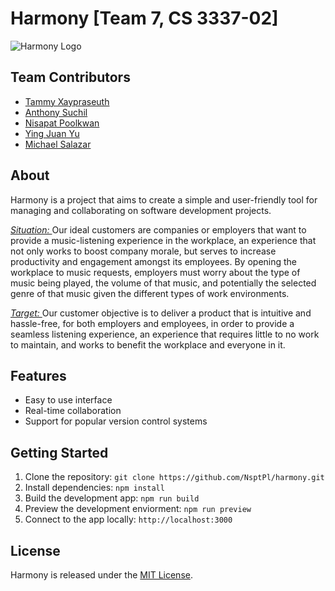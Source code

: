 # Harmony [Team 7, CS 3337-02] 
![Harmony Logo](https://github.com/NsptPl/cs3337-02-Team-7/blob/18cd40d87fcedc1bd8eb849e2560804f5ec7f2f0/main_code/assets/img/retro_logo.png?raw=true)


## Team Contributors
- [Tammy Xaypraseuth](https://github.com/tammyxa)
- [Anthony Suchil](https://github.com/coderadxniel)
- [Nisapat Poolkwan](https://github.com/NsptPl)
- [Ying Juan Yu](https://github.com/type-ur-username)
- [Michael Salazar](https://github.com/type-ur-username)

## About
Harmony is a project that aims to create a simple and user-friendly tool for managing and collaborating on software development projects.
<p><i><ins>Situation: </ins></i> Our ideal customers are companies or employers that want to provide a
music-listening experience in the workplace, an experience that not only works to boost
company morale, but serves to increase productivity and engagement amongst its employees.
By opening the workplace to music requests, employers must worry about the type of music
being played, the volume of that music, and potentially the selected genre of that music given
the different types of work environments.

<i><ins>Target: </ins></i> Our customer objective is to deliver a product that is intuitive and hassle-free, for both
employers and employees, in order to provide a seamless listening experience, an experience that
requires little to no work to maintain, and works to benefit the workplace and everyone in it.</p>
  
## Features
- Easy to use interface
- Real-time collaboration
- Support for popular version control systems

## Getting Started
1. Clone the repository: `git clone https://github.com/NsptPl/harmony.git`
2. Install dependencies: `npm install`
3. Build the development app: `npm run build`
4. Preview the development enviorment: `npm run preview`
5. Connect to the app locally: ``http://localhost:3000``

## License
Harmony is released under the [MIT License](https://opensource.org/licenses/MIT).
